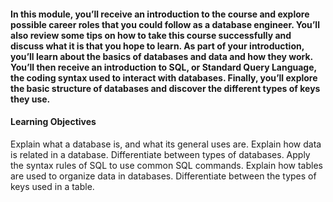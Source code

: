 #### In this module, you’ll receive an introduction to the course and explore possible career roles that you could follow as a database engineer. You’ll also review some tips on how to take this course successfully and discuss what it is that you hope to learn. As part of your introduction, you’ll learn about the basics of databases and data and how they work. You’ll then receive an introduction to SQL, or Standard Query Language, the coding syntax used to interact with databases. Finally, you’ll explore the basic structure of databases and discover the different types of keys they use.
#### Learning Objectives
Explain what a database is, and what its general uses are.
Explain how data is related in a database.
Differentiate between types of databases.
Apply the syntax rules of SQL to use common SQL commands.
Explain how tables are used to organize data in databases.
Differentiate between the types of keys used in a table.
